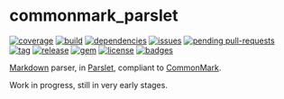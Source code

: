 # commonmark_parslet

[![coverage](https://img.shields.io/coveralls/joelmeyerhamme/commonmark_parslet.svg?style=flat)](https://coveralls.io/r/joelmeyerhamme/commonmark_parslet)
[![build](https://img.shields.io/travis/joelmeyerhamme/commonmark_parslet.svg?style=flat)](https://travis-ci.org/joelmeyerhamme/commonmark_parslet)
[![dependencies](https://img.shields.io/gemnasium/joelmeyerhamme/commonmark_parslet.svg?style=flat)](https://gemnasium.com/joelmeyerhamme/commonmark_parslet)
[![issues](https://img.shields.io/github/issues-raw/joelmeyerhamme/commonmark_parslet.svg?style=flat)](https://github.com/joelmeyerhamme/commonmark_parslet/issues)
[![pending pull-requests](https://githubbadges.herokuapp.com/joelmeyerhamme/commonmark_parslet/pulls.svg?style=flat)](https://github.com/joelmeyerhamme/commonmark_parslet/pulls)
[![tag](https://img.shields.io/github/tag/joelmeyerhamme/commonmark_parslet.svg?style=flat)](https://github.com/joelmeyerhamme/commonmark_parslet/tags)
[![release](https://img.shields.io/github/release/joelmeyerhamme/commonmark_parslet.svg?style=flat)](https://github.com/joelmeyerhamme/commonmark_parslet/releases)
[![gem](https://img.shields.io/gem/v/commonmark_parslet.svg?style=flat)](https://rubygems.org/gems/commonmark_parslet)
[![license](https://img.shields.io/badge/license-cc%20%20by-brightgreen.svg)](http://creativecommons.org/licenses/by/4.0/)
[![badges](https://img.shields.io/:badges-10-blue.svg?style=flat)](https://github.com/badges/badgerbadgerbadger)

[Markdown](https://daringfireball.net/projects/markdown/) parser, in [Parslet](https://kschiess.github.com/parslet), compliant to [CommonMark](http://commonmark.org/).

Work in progress, still in very early stages.
